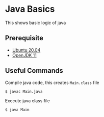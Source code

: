 # Java Basics
This shows basic logic of java

## Prerequisite
* [Ubuntu 20.04](https://releases.ubuntu.com/20.04/)
* [OpenJDK 11](https://openjdk.java.net/)

## Useful Commands
Compile java code, this creates `Main.class` file
```
$ javac Main.java
```

Execute java class file
```
$ java Main
```
